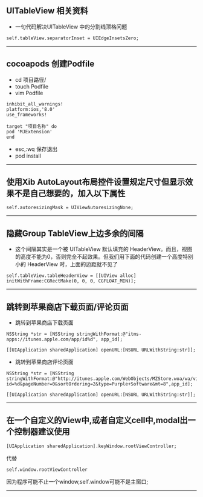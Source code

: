 ## UITableView 相关资料
- 一句代码解决UITableView 中的分割线顶格问题

```objc
self.tableView.separatorInset = UIEdgeInsetsZero;
```

------------------
## cocoapods 创建Podfile
- cd 项目路径/
- touch Podfile
- vim Podfile   

```
inhibit_all_warnings!
platform:ios,'8.0'
use_frameworks!

target "项目名称" do
pod 'MJExtension'
end
```
- esc,:wq 保存退出
- pod install

--------------------
## 使用Xib AutoLayout布局控件设置规定尺寸但显示效果不是自己想要的，加入以下属性

```objc
self.autoresizingMask = UIViewAutoresizingNone;
```

--------------------
## 隐藏Group TableView上边多余的间隔
- 这个间隔其实是一个被 UITableView 默认填充的 HeaderView。而且，视图的高度不能为0，否则完全不起效果。但我们用下面的代码创建一个高度特别小的 HeaderView 时，上面的边距就不见了

```objc
self.tableView.tableHeaderView = [[UIView alloc] initWithFrame:CGRectMake(0, 0, 0, CGFLOAT_MIN)];
```

--------------------
## 跳转到苹果商店下载页面/评论页面
- 跳转到苹果商店下载页面

```objc
NSString *str = [NSString stringWithFormat:@"itms-apps://itunes.apple.com/app/id%d", app_id];
```

```objc
[[UIApplication sharedApplication] openURL:[NSURL URLWithString:str]];
```

- 跳转到苹果商店评论页面

```objc
NSString *str = [NSString stringWithFormat:@"http://itunes.apple.com/WebObjects/MZStore.woa/wa/viewContentsUserReviews?id=%d&pageNumber=0&sortOrdering=2&type=Purple+Software&mt=8",app_id];
```

```objc
[[UIApplication sharedApplication] openURL:[NSURL URLWithString:str]];
```

---------------------
## 在一个自定义的View中,或者自定义cell中,modal出一个控制器建议使用
```objc
[UIApplication sharedApplication].keyWindow.rootViewController;
```

代替

```objc
self.window.rootViewController
```

因为程序可能不止一个window,self.window可能不是主窗口;

---------------------























